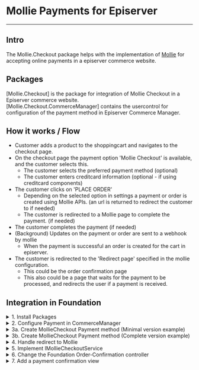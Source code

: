 # Mollie Payments for Episerver
<hr/>

## Intro

The Mollie.Checkout package helps with the implementation of [Mollie](https://www.mollie.com/) for accepting online payments in a episerver commerce website. 

## Packages

[Mollie.Checkout] is the package for integration of Mollie Checkout in a Episerver commerce website.  
[Mollie.Checkout.CommerceManager] contains the usercontrol for configuration of the payment method in Episerver Commerce Manager.


## How it works / Flow

- Customer adds a product to the shoppingcart and navigates to the checkout page.
- On the checkout page the payment option 'Mollie Checkout' is available, and the customer selects this.
    - The customer selects the preferred payment method (optional)
    - The customer enters creditcard information (optional - if using creditcard components)
- The customer clicks on 'PLACE ORDER'
    - Depending on the selected option in settings a payment or order is created using Mollie APIs.
        (an url is returned to redirect the customer to if needed)
    - The customer is redirected to a Mollie page to complete the payment. (if needed)
- The customer completes the payment (if needed)
- (Background) Updates on the payment or order are sent to a webhook by mollie
    - When the payment is successful an order is created for the cart in episerver.
- The customer is redirected to the 'Redirect page' specified in the mollie configuration.
    - This could be the order confirmation page
    - This also could be a page that waits for the payment to be processed, and redirects the user if a payment is received.


## Integration in Foundation 

<details><summary>1. Install Packages</summary>
<p>

Install package [Mollie.Checkout] in the __Foundation__ project and the __Foundation.CommerceManager__ project  
Install package [Mollie.Checkout.CommerceManager] in the __Foundation.CommerceManager__ project

</p>
</details>

<details><summary>2. Configure Payment in CommerceManager</summary>
<p>

When starting the website for the first time after installing the package the Mollie Checkout payment method should be added to the system for all markets and languages. To complete the configuration of the payment method in Episerver CommerceManager go to Administration >> Order System >> Payments >> _language_  

Select the Payment method named 'Mollie Checkout'

Verify/Fill the following fields:
#### On the Overview tab:_
- Name 
- System Keyword: Type __MollieCheckout__ 
- Language
- Class Name: Select __Mollie.Checkout.MollieCheckoutGateway__
- Payment class: Select __Mediachase.Commerce.Orders.OtherPayment__
- IsActive: Select __Yes__
#### On the Markets tab:
- Select markets to enable this paymentmethod for.
#### On the Parameters tab: 
- Api Key
- Profile ID (Required when using Creditcard components)
- Redirect URL 

</p>
</details>

<details><summary>3a. Create MollieCheckout Payment method (Minimal version example)</summary>
<p>

In this 'Minimal version' __Mollie Checkout__ is selectable as payment option the checkout page. When this option is selected, the customer is redirected to a series of Mollie hosted pages to select the payment method (ideal, creditcard, etc) and complete the payment on placing the order.


In __Foundation\\Features\\Checkout\\Payments__ Add a new Class __MollieCheckoutPaymentOption.cs__

```csharp
    public class MollieCheckoutPaymentOption : PaymentOptionBase
    {
        public override string SystemKeyword => "MollieCheckout";

        protected readonly LanguageService _languageService;

        public MollieCheckoutPaymentOption()
            : this(LocalizationService.Current, 
                ServiceLocator.Current.GetInstance<IOrderGroupFactory>(), 
                ServiceLocator.Current.GetInstance<ICurrentMarket>(), 
                ServiceLocator.Current.GetInstance<LanguageService>(), 
                ServiceLocator.Current.GetInstance<IPaymentService>())
        { }

        public MollieCheckoutPaymentOption(
            LocalizationService localizationService,
            IOrderGroupFactory orderGroupFactory,
            ICurrentMarket currentMarket,
            LanguageService languageService,
            IPaymentService paymentService)
        : base(localizationService, orderGroupFactory, currentMarket, languageService, paymentService)
        {
            _languageService = languageService;
        }

        public override bool ValidateData() => true;

        public override IPayment CreatePayment(decimal amount, IOrderGroup orderGroup)
        {
            var languageId = _languageService.GetCurrentLanguage().Name;

            var payment = orderGroup.CreatePayment(OrderGroupFactory);

            payment.PaymentType = PaymentType.Other;
            payment.PaymentMethodId = PaymentMethodId;
            payment.PaymentMethodName = SystemKeyword;
            payment.Amount = amount;
            payment.Status = PaymentStatus.Pending.ToString();
            payment.TransactionType = TransactionType.Sale.ToString();

            payment.Properties.Add(Mollie.Checkout.Constants.OtherPaymentFields.LanguageId, languageId);

            return payment;
        }
    }
``` 

In __Foundation\\Features\\Checkout__ Add a new view ___MollieCheckoutPaymentMethod.cshtml__

```html

@model  Foundation.Features.Checkout.Payments.MollieCheckoutPaymentOption

@Html.HiddenFor(model => model.PaymentMethodId)

<br />
<div class="row">
    <div class="col-12">
        <div class="alert alert-info square-box">
            Mollie Payment method
        </div>
    </div>
</div>

```

In __Foundation\\Infrastructure\\InitializeSite.cs__ add

```csharp
   _services.AddTransient<IPaymentMethod, MollieCheckoutPaymentOption>();
```

</p>
</details>

<details><summary>3b. Create MollieCheckout Payment method (Complete version example)</summary>
<p>

In this 'Complete version' __Mollie Checkout__ is selectable as payment option the checkout page. When this option is selected, the customer can see the available Mollie Payment methods and select one on the checkout page. If creditcard components is used, also creditcard information can be entered before completing the order.


In __Foundation\\Features\\Checkout\\Payments__ Add a new Class __MollieCheckoutPaymentOption.cs__

```csharp
    public class MollieCheckoutPaymentOption : PaymentOptionBase
    {
        public override string SystemKeyword => "MollieCheckout";

        protected readonly LanguageService _languageService;
        protected readonly ICheckoutConfigurationLoader _checkoutConfigurationLoader;
        private readonly IPaymentMethodsService _paymentMethodsService;
        private readonly ICartService _cartService;
        private readonly ICurrentMarket _currentMarket;

        private string _subPaymentMethodId;
        
        public MollieCheckoutPaymentOption()
            : this(LocalizationService.Current,
                ServiceLocator.Current.GetInstance<IOrderGroupFactory>(),
                ServiceLocator.Current.GetInstance<ICurrentMarket>(),
                ServiceLocator.Current.GetInstance<LanguageService>(),
                ServiceLocator.Current.GetInstance<IPaymentService>(),
                ServiceLocator.Current.GetInstance<ICheckoutConfigurationLoader>(),
                ServiceLocator.Current.GetInstance<IPaymentMethodsService>(),
                ServiceLocator.Current.GetInstance<ICartService>())
        { }

        public MollieCheckoutPaymentOption(
            LocalizationService localizationService,
            IOrderGroupFactory orderGroupFactory,
            ICurrentMarket currentMarket,
            LanguageService languageService,
            IPaymentService paymentService,
            ICheckoutConfigurationLoader checkoutConfigurationLoader,
            IPaymentMethodsService paymentMethodsService,
            ICartService cartService)
            : base(localizationService, orderGroupFactory, currentMarket, languageService, paymentService)
        {
            _languageService = languageService;
            _checkoutConfigurationLoader = checkoutConfigurationLoader;
            _paymentMethodsService = paymentMethodsService;
            _cartService = cartService;
            _currentMarket = currentMarket;

            InitValues();
        }

        public IEnumerable<PaymentMethod> SubPaymentMethods { get; private set; }
        public CheckoutConfiguration Configuration { get; private set; }


        public void InitValues()
        {
            var languageId = _languageService.GetCurrentLanguage().Name;

            Configuration = _checkoutConfigurationLoader.GetConfiguration(languageId);

            var cart = _cartService.LoadCart(_cartService.DefaultCartName, false)?.Cart;

            if (cart != null)
            {
                var countryCode = GetCountryCode(cart);

                SubPaymentMethods = AsyncHelper.RunSync(() =>
                    _paymentMethodsService.LoadMethods(
                        cart.MarketId.Value,
                        languageId, 
                        cart.GetTotal(), 
                        countryCode));
            }
            else
            {
                SubPaymentMethods = AsyncHelper.RunSync(() =>
                    _paymentMethodsService.LoadMethods(
                        languageId));
            }
        }


        private string GetCountryCode(ICart cart)
        {
            if (cart.GetFirstForm().Payments.Any(p =>
                p.BillingAddress != null && !string.IsNullOrWhiteSpace(p.BillingAddress.CountryCode)))
            {
                return cart.GetFirstForm().Payments
                    .First(p => p.BillingAddress != null && !string.IsNullOrWhiteSpace(p.BillingAddress.CountryCode))
                    .BillingAddress.CountryCode;
            }

            if (cart.GetFirstForm().Shipments.Any(s =>
                s.ShippingAddress != null && !string.IsNullOrWhiteSpace(s.ShippingAddress.CountryCode)))
            {
                return cart.GetFirstForm().Shipments
                    .First(s => s.ShippingAddress != null && !string.IsNullOrWhiteSpace(s.ShippingAddress.CountryCode))
                    .ShippingAddress.CountryCode;
            }

            return _currentMarket.GetCurrentMarket().Countries.FirstOrDefault();
        }

        public override bool ValidateData() => true;

        public override IPayment CreatePayment(decimal amount, IOrderGroup orderGroup)
        {
            var languageId = _languageService.GetCurrentLanguage().Name;

            var payment = orderGroup.CreatePayment(OrderGroupFactory);

            payment.PaymentType = PaymentType.Other;
            payment.PaymentMethodId = PaymentMethodId;
            payment.PaymentMethodName = SystemKeyword;
            payment.Amount = amount;
            payment.Status = PaymentStatus.Pending.ToString();
            payment.TransactionType = TransactionType.Sale.ToString();

            payment.Properties.Add(Mollie.Checkout.Constants.OtherPaymentFields.LanguageId, languageId);
            
            if (!string.IsNullOrWhiteSpace(SubPaymentMethod))
            {
                payment.Properties.Add(Mollie.Checkout.Constants.OtherPaymentFields.MolliePaymentMethod, SubPaymentMethod);

                if (SubPaymentMethod.Equals(Mollie.Checkout.Constants.MollieOrder.PaymentMethodIdeal,   StringComparison.InvariantCultureIgnoreCase) && !string.IsNullOrWhiteSpace(ActiveIssuer))
                {
                    payment.Properties.Add(Mollie.Checkout.Constants.OtherPaymentFields.MollieIssuer, ActiveIssuer);
                }

                if (SubPaymentMethod.Equals(Mollie.Checkout.Constants.MollieOrder.PaymentMethodCreditCard, StringComparison.InvariantCultureIgnoreCase) && !string.IsNullOrWhiteSpace(CreditCardComponentToken))
                {
                    payment.Properties.Add(Mollie.Checkout.Constants.OtherPaymentFields.MollieToken, CreditCardComponentToken);
                }
            }

            return payment;
        }

        public string SubPaymentMethod 
        {
            get 
            {
                if (string.IsNullOrWhiteSpace(_subPaymentMethodId))
                {
                    var cartPayment = _cartService.LoadCart(_cartService.DefaultCartName, false)?.Cart?.GetFirstForm()?.Payments
                        .FirstOrDefault(p => p.PaymentMethodId == PaymentMethodId);

                    _subPaymentMethodId = cartPayment?.Properties[Mollie.Checkout.Constants.OtherPaymentFields.MolliePaymentMethod] as string;
                }
                return _subPaymentMethodId;
            }
            set => _subPaymentMethodId = value;
        }

        public string CreditCardComponentToken { get; set; }

        public string ActiveIssuer { get; set; }

        public string MollieDescription
        {
            get
            {
                if (!string.IsNullOrWhiteSpace(SubPaymentMethod))
                {
                    return base.Description + " " + SubPaymentMethods.FirstOrDefault(x => x.Id.Equals(SubPaymentMethod,
                        StringComparison.InvariantCultureIgnoreCase))?.Description;
                }

                return base.Description;
            }
        }


        public string Locale => LanguageUtils.GetLocale(_languageService.GetCurrentLanguage().Name);
    }
``` 

In __Foundation\\Features\\Checkout__ Add a new view ___MollieCheckoutPaymentMethod.cshtml__

```html

@using Foundation.Features.Checkout.Payments

@model MollieCheckoutPaymentOption

<link href="~/Assets/css/mollie.checkout.css" rel="stylesheet" type="text/css" />

<div class="row">
    <div class="col-md-12 checkout-mollie">
        <div id="accordion" class="accordion molliePaymentMethods" style="padding: 20px;">

            @Html.HiddenFor(model => model.PaymentMethodId)

            @{
                var activeSubPaymentMethod = true;
            }

            @foreach (var method in Model.SubPaymentMethods)
            {
                if (!string.IsNullOrWhiteSpace(Model.SubPaymentMethod))
                {
                    activeSubPaymentMethod = method.Id.Equals(Model.SubPaymentMethod, StringComparison.InvariantCultureIgnoreCase);
                }

                <div class="card">
                    <div class="card-header" id="head-@method.Id">
                        <label class="checkbox">
                            <input type="radio" name="subPaymentMethod" value="@method.Id" @(activeSubPaymentMethod ? "checked" : string.Empty)
                                   data-toggle="collapse" data-target="#collapse-@method.Id" aria-expanded="true" aria-controls="collapse-@method.Id" />
                            <img src="@method.ImageSize1X" alt="@method.Description" />
                            @method.Description
                            <span class="checkmark"></span>
                        </label>
                    </div>
                </div>

                <div id="collapse-@method.Id" class="collapse @(activeSubPaymentMethod ? "show" : string.Empty)" aria-labelledby="head-@method.Id" data-parent="#accordion">

                    @if (method.Issuers != null)
                    {
                        <div class="card-body">
                            @RenderIssuersList(method.Issuers)
                        </div>
                    }

                    @if (method.Id.Equals("creditcard", StringComparison.InvariantCultureIgnoreCase) && Model.Configuration.UseCreditcardComponents)
                    {
                        <div class="card-body">
                            @RenderCreditCardComponents()
                        </div>
                    }

                </div>

                activeSubPaymentMethod = false;
            }
        </div>
    </div>
</div>


@helper RenderIssuersList(IEnumerable<Mollie.Api.Models.Issuer.IssuerResponse> issuers)
{
    var first = true;
    <ul id="issuersList" style="list-style: none;">
        @foreach (var issuer in issuers)
        {
            <li>
                <label class="checkbox">
                    @if (first)
                    {
                        @Html.RadioButtonFor(m => m.ActiveIssuer, issuer.Id, new { id = issuer.Id, @checked = "checked" })
                    }
                    else
                    {
                        @Html.RadioButtonFor(m => m.ActiveIssuer, issuer.Id, new { id = issuer.Id })
                    }
                    <img src="@issuer.Image.Size1x" alt="@issuer.Name" />
                    @issuer.Name
                    <span class="checkmark"></span>
                </label>
            </li>
            first = false;
        }
    </ul>
}


@helper RenderCreditCardComponents()
{
    @Html.HiddenFor(model => model.CreditCardComponentToken)

    <div class="wrapper">
        <div class="form-fields">
            <div class="form-group form-group--card-holder">
                <label class="label" for="card-holder">Card holder</label>
                <div id="card-holder"></div>
                <div id="card-holder-error" class="field-error" role="alert"></div>
                <input type="checkbox" id="card-holder-valid" style="display: none;" />
            </div>
            <div class="form-group form-group--card-number">
                <label class="label" for="card-number">Card number</label>
                <div id="card-number"></div>
                <div id="card-number-error" class="field-error" role="alert"></div>
                <input type="checkbox" id="card-number-valid" style="display: none;" />
            </div>
            <div class="form-group form-group--expiry-date">
                <label class="label" for="expiry-date">Expiry date</label>
                <div id="expiry-date"></div>
                <div id="expiry-date-error" class="field-error" role="alert"></div>
                <input type="checkbox" id="expiry-date-valid" style="display: none;" />
            </div>
            <div class="form-group form-group--verification-code">
                <label class="label" for="verification-code">Verification code</label>
                <div id="verification-code"></div>
                <div id="verification-code-error" class="field-error" role="alert"></div>
                <input type="checkbox" id="verification-code-valid" style="display: none;" />
            </div>
        </div>

        <div id="form-error" class="form-error" role="alert"></div>
    </div>
}

@if (Model.Configuration.UseCreditcardComponents)
{
    <script type="text/javascript">
        var mollieData = mollieData || {};

        mollieData.ProfileId = '@Model.Configuration.ProfileId';
        mollieData.Locale = '@Model.Locale';
        mollieData.Test = Boolean('@Model.Configuration.Environment.Equals("test", StringComparison.InvariantCultureIgnoreCase)');

    </script>

}



```

In __Foundation\\Assets\\js__ Add a new File __mollie.checkout.js__

```javascript

function MollieCheckout(profileId, locale, testmode) {

    this.mollie = Mollie(profileId, { locale: locale, testmode: testmode });

    this.initComponents = function () {
        var cardNumber = this.mollie.createComponent('cardNumber');
        cardNumber.mount('#card-number');

        var cardHolder = this.mollie.createComponent('cardHolder');
        cardHolder.mount('#card-holder');

        var expiryDate = this.mollie.createComponent('expiryDate');
        expiryDate.mount('#expiry-date');

        var verificationCode = this.mollie.createComponent('verificationCode');
        verificationCode.mount('#verification-code');

        var tokenField = document.querySelector('#CreditCardComponentToken');

        var cardNumberValid = document.querySelector('#card-number-valid');
        var cardNumberError = document.querySelector('#card-number-error');
        cardNumber.addEventListener('change', async event => {
            if (event.error && event.touched) {
                cardNumberError.textContent = event.error;
                cardNumberValid.checked = false;
                tokenField.value = '';
                return;
            } else if (event.touched && !event.error) {
                cardNumberError.textContent = '';
                cardNumberValid.checked = true;
                await this.tryGetToken();
            }
        });


        var cardHolderValid = document.querySelector('#card-holder-valid');
        var cardHolderError = document.querySelector('#card-holder-error');
        cardHolder.addEventListener('change', async event => {
            if (event.error && event.touched) {
                cardHolderError.textContent = event.error;
                cardHolderValid.checked = false;
                tokenField.value = '';
                return;
            } else if (event.touched && !event.error) {
                cardHolderError.textContent = '';
                cardHolderValid.checked = true;
                await this.tryGetToken();
            }
        });

        var expiryDateValid = document.querySelector('#expiry-date-valid');
        var expiryDateError = document.querySelector('#expiry-date-error');
        expiryDate.addEventListener('change', async event => {
            if (event.error && event.touched) {
                expiryDateError.textContent = event.error;
                expiryDateValid.checked = false;
                tokenField.value = '';
                return;
            } else if (event.touched && !event.error) {
                expiryDateError.textContent = '';
                expiryDateValid.checked = true;
                await this.tryGetToken();
            }
        });

        var verificationCodeValid = document.querySelector('#verification-code-valid');
        var verificationCodeError = document.querySelector('#verification-code-error');
        verificationCode.addEventListener('change', async event => {
            if (event.error && event.touched) {
                verificationCodeError.textContent = event.error;
                verificationCodeValid.checked = false;
                tokenField.value = '';
                return;
            } else if (event.touched && !event.error) {
                verificationCodeError.textContent = '';
                verificationCodeValid.checked = true;
                await this.tryGetToken();
            }
        });
    }


    this.tryGetToken = async function () {
        var a = document.querySelector('#card-holder-valid');
        var b = document.querySelector('#card-number-valid');
        var c = document.querySelector('#expiry-date-valid');
        var d = document.querySelector('#verification-code-valid');

        if (a.checked === false || b.checked === false || c.checked === false || d.checked === false) {
            return;
        }

        const { token, error } = await this.mollie.createToken();

        if (error) {
            alert(error.message);
            // Something wrong happened while creating the token. Handle this situation gracefully.
            return;
        }

        if (token) {
            var tokenField = document.querySelector('#CreditCardComponentToken');
            tokenField.value = token;
        }
    }
}

```


In __Foundation\\Infrastructure\\InitializeSite.cs__ add

```csharp
   _services.AddTransient<IPaymentMethod, MollieCheckoutPaymentOption>();
```

In __Foundation\\Features\\Shared\\Views\\_Layout.cshtml__ add (directly below main.min.js file ref)

```html
<script src="~/Assets/js/main.min.js"></script>

<script src="https://js.mollie.com/v1/mollie.js"></script>
<script src="~/Assets/js/mollie.checkout.js"></script>
<script type="text/javascript">

    if (mollieData !== undefined && mollieData !== null) {
        var mc = new MollieCheckout(mollieData.ProfileId, mollieData.Locale, mollieData.Test);
        mc.initComponents();
    }

</script>

```

</p>
</details>


<details><summary>4. Handle redirect to Mollie</summary>
<p>

After the processing of the pauments by Episerver, the mollie checkout payment will return a PaymentProcessingResult with IsSuccessful = true en een RedirectUrl.
In Foundation the user needs to be redirected to this Redirect url (url to the Mollie checkout page )

See the [CheckoutService.cs](https://dev.azure.com/arlanet/Mollie/_git/Mollie?path=%2FFoundation%2FFeatures%2FCheckout%2FServices%2FCheckoutService.cs) for an example of this on line 208

```csharp

    // Do we need a redirect to payment provider
    if (processPayments.Any(x => x.IsSuccessful && !string.IsNullOrWhiteSpace(x.RedirectUrl)))
    {
        var payment = processPayments.First(x => x.IsSuccessful && !string.IsNullOrWhiteSpace(x.RedirectUrl));
        HttpContext.Current.Response.Redirect(payment.RedirectUrl, true);
        return null;
    }

```

</p>
</details>


<details><summary>5. Implement IMollieCheckoutService</summary>
<p>

When a payment status update (paid, cancelled, etc..) is received from Mollie this service is called. 
Implement logic here to convert the cart to an order when the payment was successful.

See a sample implementation here:

```csharp

    [ServiceConfiguration(typeof(IMollieCheckoutService))]
    public class MollieCheckoutService : IMollieCheckoutService
    {
        private readonly IOrderGroupCalculator _orderGroupCalculator;
        private readonly IOrderRepository _orderRepository;

        public MollieCheckoutService(IOrderGroupCalculator orderGroupCalculator, IOrderRepository orderRepository)
        {
            _orderGroupCalculator = orderGroupCalculator;
            _orderRepository = orderRepository;
        }

        public void HandlePaymentSuccess(IOrderGroup orderGroup, IPayment payment)
        {
            var cart = orderGroup as ICart;

            if (cart != null)
            {
                var processedPayments = orderGroup.GetFirstForm().Payments
                    .Where(x => x.Status.Equals(PaymentStatus.Processed.ToString()));

                var totalProcessedAmount = processedPayments.Sum(x => x.Amount);

                // If the Cart is completely paid
                if (totalProcessedAmount == orderGroup.GetTotal(_orderGroupCalculator).Amount)
                {
                    // Create order
                    var orderReference = (cart.Properties["IsUsePaymentPlan"] != null &&
                        cart.Properties["IsUsePaymentPlan"].Equals(true)) ?
                            SaveAsPaymentPlan(cart) :
                            _orderRepository.SaveAsPurchaseOrder(cart);

                    var purchaseOrder = _orderRepository.Load<IPurchaseOrder>(orderReference.OrderGroupId);

                    purchaseOrder.Properties[MollieOrder.OrderIdMollie] = cart.Properties[MollieOrder.OrderIdMollie];
                    purchaseOrder.Properties[MollieOrder.LanguageId] = payment.Properties[OtherPaymentFields.LanguageId];

                    _orderRepository.Save(purchaseOrder);

                    // Delete cart
                    _orderRepository.Delete(cart.OrderLink);

                    cart.AdjustInventoryOrRemoveLineItems((item, validationIssue) => { });
                }
            }
        }

        public void HandleOrderStatusUpdate(
            ICart cart, 
            string mollieStatus, 
            string mollieOrderId)
        {
            if(cart == null)
            {
                throw new ArgumentNullException(nameof(cart));
            }

            if(string.IsNullOrEmpty(mollieStatus))
            {
                throw new ArgumentException(nameof(mollieStatus));
            }

            if (string.IsNullOrEmpty(mollieOrderId))
            {
                throw new ArgumentException(nameof(mollieOrderId));
            }

            switch (mollieStatus)
            {
                case MollieOrderStatus.Created:
                case MollieOrderStatus.Pending:
                case MollieOrderStatus.Authorized:
                case MollieOrderStatus.Paid:
                case MollieOrderStatus.Shipping:
                    cart.OrderStatus = OrderStatus.InProgress;
                    break;
                case MollieOrderStatus.Completed:
                    cart.OrderStatus = OrderStatus.Completed;
                    break;
                case MollieOrderStatus.Canceled:
                case MollieOrderStatus.Expired:
                    cart.OrderStatus = OrderStatus.Cancelled;
                    break;
                default:
                    break;
            }

            cart.Properties[Constants.Cart.MollieOrderStatusField] = mollieStatus;
            cart.Properties[MollieOrder.OrderIdMollie] = mollieOrderId;

            _orderRepository.Save(cart);
        }

        public void HandlePaymentFailure(IOrderGroup orderGroup, IPayment payment)
        {
            // Do nothing, leave cart as is with failed payment.
        }

        private OrderReference SaveAsPaymentPlan(ICart cart)
        {
            throw new NotImplementedException("");
        }
    }

```

</p>
</details>


<details><summary>6. Change the Foundation Order-Confirmation controller</summary>
<p>

Change the Foundation Order-Confirmation page to accept the order trackingnumber instead of the order Id. \
See a sample of the changed OrderConfirmationController here:

```csharp

    public class OrderConfirmationController : OrderConfirmationControllerBase<OrderConfirmationPage>
    {
        private readonly ICampaignService _campaignService;
        private readonly IPurchaseOrderRepository _purchaseOrderRepository;
        public OrderConfirmationController(
            ICampaignService campaignService,
            ConfirmationService confirmationService,
            IAddressBookService addressBookService,
            IOrderGroupCalculator orderGroupCalculator,
            UrlResolver urlResolver, 
            ICustomerService customerService,
            IPurchaseOrderRepository purchaseOrderRepository) :
            base(confirmationService, addressBookService, orderGroupCalculator, urlResolver, customerService)
        {
            _campaignService = campaignService;
            _purchaseOrderRepository = purchaseOrderRepository;
        }
        public ActionResult Index(OrderConfirmationPage currentPage, string notificationMessage, string orderNumber)
        {
            IPurchaseOrder order = null;
            if (PageEditing.PageIsInEditMode)
            {
                order = _confirmationService.CreateFakePurchaseOrder();
            }
            else if (!string.IsNullOrWhiteSpace(orderNumber))
            {
                if (int.TryParse(orderNumber, out int orderId))
                {
                    order = _confirmationService.GetOrder(orderId);
                }
                else
                {
                    order = _purchaseOrderRepository.Load(orderNumber);
                }
            }

            if (order != null && order.CustomerId == _customerService.CurrentContactId)
            {
                var viewModel = CreateViewModel(currentPage, order);
                viewModel.NotificationMessage = notificationMessage;

                _campaignService.UpdateLastOrderDate();
                _campaignService.UpdatePoint(decimal.ToInt16(viewModel.SubTotal.Amount));

                return View(viewModel);
            }

            return Redirect(Url.ContentUrl(ContentReference.StartPage));
        }
    }

```

</p>
</details>


<details><summary>7. Add a payment confirmation view</summary>
<p>
    
On the Foundation order-confirmation page a view is shown with some information about the payments for order.

Add a new view ___MollieCheckoutConfirmation.cshtml__ to __Foundation\\Features\\MyAccount\\OrderConfirmation__
```html

@model EPiServer.Commerce.Order.IPayment 

<div>
    <h4>@Html.Translate("/OrderConfirmation/PaymentDetails")</h4>
    <p>
        @{ 
            var method = Model.Properties[Mollie.Checkout.Constants.OtherPaymentFields.MolliePaymentMethod] as string;
        }
        Paid by:  @(method ?? "Mollie Checkout")
        
    </p>
</div>

```

</p>
</details>
